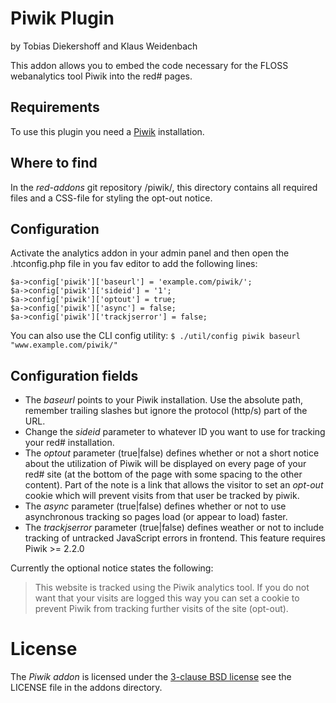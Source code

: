 Piwik Plugin
============

by Tobias Diekershoff and Klaus Weidenbach

This addon allows you to embed the code necessary for the FLOSS webanalytics
tool Piwik into the red# pages.

Requirements
------------

To use this plugin you need a [Piwik](http://piwik.org/) installation.

Where to find
-------------

In the *red-addons* git repository /piwik/, this directory contains
all required files and a CSS-file for styling the opt-out notice.

Configuration
-------------

Activate the analytics addon in your admin panel and then open the
.htconfig.php file in you fav editor to add the following lines:

    $a->config['piwik']['baseurl'] = 'example.com/piwik/';
    $a->config['piwik']['sideid'] = '1';
    $a->config['piwik']['optout'] = true;
    $a->config['piwik']['async'] = false;
    $a->config['piwik']['trackjserror'] = false;
You can also use the CLI config utility:
    `$ ./util/config piwik baseurl "www.example.com/piwik/"`

Configuration fields
---------------------

* The *baseurl* points to your Piwik installation. Use the absolute path,
  remember trailing slashes but ignore the protocol (http/s) part of the URL.
* Change the *sideid* parameter to whatever ID you want to use for tracking your
  red# installation.
* The *optout* parameter (true|false) defines whether or
  not a short notice about the utilization of Piwik will be displayed on every
  page of your red# site (at the bottom of the page with some spacing to the
  other content). Part of the note is a link that allows the visitor to set an
  _opt-out_ cookie which will prevent visits from that user be tracked by piwik.
* The *async* parameter (true|false) defines whether or not to use asynchronous
  tracking so pages load (or appear to load) faster.
* The *trackjserror* parameter (true|false) defines weather or not to include
  tracking of untracked JavaScript errors in frontend. This feature requires
  Piwik >= 2.2.0

Currently the optional notice states the following:

> This website is tracked using the Piwik analytics tool. If you do not want
> that your visits are logged this way you can set a cookie to prevent Piwik
> from tracking further visits of the site (opt-out).

License
=======

The _Piwik addon_ is licensed under the [3-clause BSD license][3] see the
LICENSE file in the addons directory.

[3]: http://opensource.org/licenses/BSD-3-Clause
